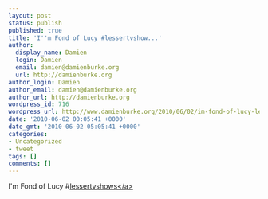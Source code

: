 ```yaml
---
layout: post
status: publish
published: true
title: 'I''m Fond of Lucy #lessertvshow...'
author:
  display_name: Damien
  login: Damien
  email: damien@damienburke.org
  url: http://damienburke.org
author_login: Damien
author_email: damien@damienburke.org
author_url: http://damienburke.org
wordpress_id: 716
wordpress_url: http://www.damienburke.org/2010/06/02/im-fond-of-lucy-lessertvshow/
date: '2010-06-02 00:05:41 +0000'
date_gmt: '2010-06-02 05:05:41 +0000'
categories:
- Uncategorized
- tweet
tags: []
comments: []
---
```

<p>I'm Fond of Lucy #<a href="http:&#47;&#47;search.twitter.com&#47;search?q=%23lessertvshows" class="aktt_hashtag">lessertvshows<&#47;a></p>
